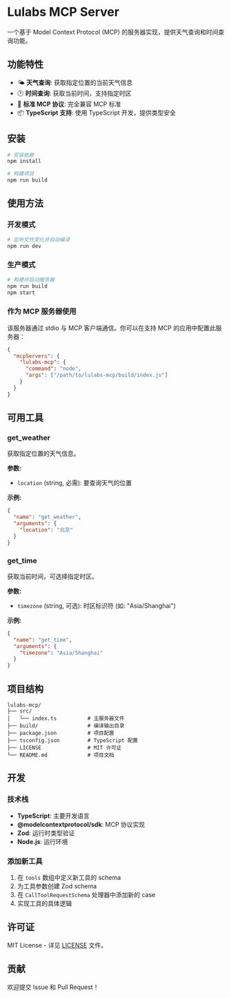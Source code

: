 # Lulabs MCP Server

一个基于 Model Context Protocol (MCP) 的服务器实现，提供天气查询和时间查询功能。

## 功能特性

- 🌤️ **天气查询**: 获取指定位置的当前天气信息
- 🕐 **时间查询**: 获取当前时间，支持指定时区
- 🔧 **标准 MCP 协议**: 完全兼容 MCP 标准
- 📦 **TypeScript 支持**: 使用 TypeScript 开发，提供类型安全

## 安装

```bash
# 安装依赖
npm install

# 构建项目
npm run build
```

## 使用方法

### 开发模式

```bash
# 监听文件变化并自动编译
npm run dev
```

### 生产模式

```bash
# 构建并启动服务器
npm run build
npm start
```

### 作为 MCP 服务器使用

该服务器通过 stdio 与 MCP 客户端通信。你可以在支持 MCP 的应用中配置此服务器：

```json
{
  "mcpServers": {
    "lulabs-mcp": {
      "command": "node",
      "args": ["/path/to/lulabs-mcp/build/index.js"]
    }
  }
}
```

## 可用工具

### get_weather

获取指定位置的天气信息。

**参数:**

- `location` (string, 必需): 要查询天气的位置

**示例:**

```json
{
  "name": "get_weather",
  "arguments": {
    "location": "北京"
  }
}
```

### get_time

获取当前时间，可选择指定时区。

**参数:**

- `timezone` (string, 可选): 时区标识符 (如: "Asia/Shanghai")

**示例:**

```json
{
  "name": "get_time",
  "arguments": {
    "timezone": "Asia/Shanghai"
  }
}
```

## 项目结构

```text
lulabs-mcp/
├── src/
│   └── index.ts          # 主服务器文件
├── build/                # 编译输出目录
├── package.json          # 项目配置
├── tsconfig.json         # TypeScript 配置
├── LICENSE               # MIT 许可证
└── README.md             # 项目文档
```

## 开发

### 技术栈

- **TypeScript**: 主要开发语言
- **@modelcontextprotocol/sdk**: MCP 协议实现
- **Zod**: 运行时类型验证
- **Node.js**: 运行环境

### 添加新工具

1. 在 `tools` 数组中定义新工具的 schema
2. 为工具参数创建 Zod schema
3. 在 `CallToolRequestSchema` 处理器中添加新的 case
4. 实现工具的具体逻辑

## 许可证

MIT License - 详见 [LICENSE](LICENSE) 文件。

## 贡献

欢迎提交 Issue 和 Pull Request！
